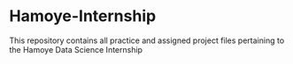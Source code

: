 # Hamoye-Internship
This repository contains all practice and assigned project files pertaining to the Hamoye Data Science Internship
